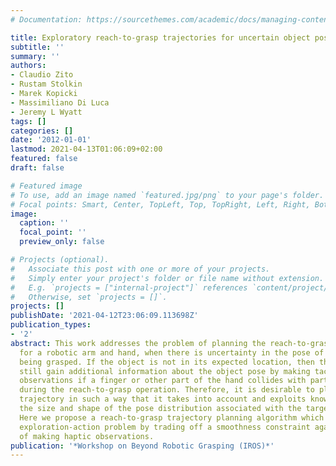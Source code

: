 ```yaml
---
# Documentation: https://sourcethemes.com/academic/docs/managing-content/

title: Exploratory reach-to-grasp trajectories for uncertain object poses
subtitle: ''
summary: ''
authors:
- Claudio Zito
- Rustam Stolkin
- Marek Kopicki
- Massimiliano Di Luca
- Jeremy L Wyatt
tags: []
categories: []
date: '2012-01-01'
lastmod: 2021-04-13T01:06:09+02:00
featured: false
draft: false

# Featured image
# To use, add an image named `featured.jpg/png` to your page's folder.
# Focal points: Smart, Center, TopLeft, Top, TopRight, Left, Right, BottomLeft, Bottom, BottomRight.
image:
  caption: ''
  focal_point: ''
  preview_only: false

# Projects (optional).
#   Associate this post with one or more of your projects.
#   Simply enter your project's folder or file name without extension.
#   E.g. `projects = ["internal-project"]` references `content/project/deep-learning/index.md`.
#   Otherwise, set `projects = []`.
projects: []
publishDate: '2021-04-12T23:06:09.113698Z'
publication_types:
- '2'
abstract: This work addresses the problem of planning the reach-to-grasp trajectory
  for a robotic arm and hand, when there is uncertainty in the pose of the object
  being grasped. If the object is not in its expected location, then the robot may
  still gain additional information about the object pose by making tactile or haptic
  observations if a finger or other part of the hand collides with part of the object
  during the reach-to-grasp operation. Therefore, it is desirable to plan the reach-to-grasp
  trajectory in such a way that it takes into account and exploits knowledge about
  the size and shape of the pose distribution associated with the target pose uncertainty.
  Here we propose a reach-to-grasp trajectory planning algorithm which addresses this
  exploration-action problem by trading off a smoothness constraint against likelihood
  of making haptic observations.
publication: '*Workshop on Beyond Robotic Grasping (IROS)*'
---
```

